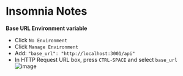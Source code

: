 # Insomnia Notes

**Base URL Environment variable**
- Click `No Environment`
- Click `Manage Environment`
- Add: `"base_url": "http://localhost:3001/api"`
- In HTTP Request URL box, press `CTRL-SPACE` and select `base_url`
![image](https://github.com/ewm-projects/ewm-docs/assets/131298724/79fe61af-d098-4645-a5e5-bc1ae1353521)

